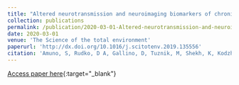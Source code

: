 ```yaml
---
title: "Altered neurotransmission and neuroimaging biomarkers of chronic arsenic poisoning in wild muskrats (Ondatra zibethicus) and red squirrels (Tamiasciurus hudsonicus) breeding near the City of Yellowknife, Northwest Territories (Canada)"
collection: publications
permalink: /publication/2020-03-01-Altered-neurotransmission-and-neuroimaging-biomarkers-of-chronic-arsenic-poisoning-in-wild-muskrats-Ondatra-zibethicus-and-red-squirrels-Tamiasciurus-hudsonicus-breeding-near-the-City-of-Yellowknife-Northwest-Territories-Canada
date: 2020-03-01
venue: 'The Science of the total environment'
paperurl: 'http://dx.doi.org/10.1016/j.scitotenv.2019.135556'
citation: 'Amuno, S, Rudko, D A, Gallino, D, Tuznik, M, Shekh, K, Kodzhahinchev, V, Niyogi, S, Chakravarty, M M, Devenyi, G A, &quot;Altered neurotransmission and neuroimaging biomarkers of chronic arsenic poisoning in wild muskrats (Ondatra zibethicus) and red squirrels (Tamiasciurus hudsonicus) breeding near the City of Yellowknife, Northwest Territories (Canada).&quot; The Science of the total environment, 2020.'
---
```

[Access paper here](http://dx.doi.org/10.1016/j.scitotenv.2019.135556){:target="_blank"}

